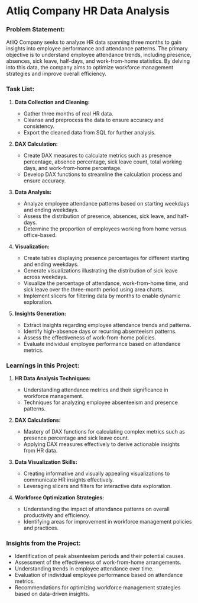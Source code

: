 # Atliq Company HR Data Analysis

### Problem Statement:
AtliQ Company seeks to analyze HR data spanning three months to gain insights into employee performance and attendance patterns. The primary objective is to understand employee attendance trends, including presence, absences, sick leave, half-days, and work-from-home statistics. By delving into this data, the company aims to optimize workforce management strategies and improve overall efficiency.

### Task List:
1. **Data Collection and Cleaning:**
   - Gather three months of real HR data.
   - Cleanse and preprocess the data to ensure accuracy and consistency.
   - Export the cleaned data from SQL for further analysis.

2. **DAX Calculation:**
   - Create DAX measures to calculate metrics such as presence percentage, absence percentage, sick leave count, total working days, and work-from-home percentage.
   - Develop DAX functions to streamline the calculation process and ensure accuracy.

3. **Data Analysis:**
   - Analyze employee attendance patterns based on starting weekdays and ending weekdays.
   - Assess the distribution of presence, absences, sick leave, and half-days.
   - Determine the proportion of employees working from home versus office-based.

4. **Visualization:**
   - Create tables displaying presence percentages for different starting and ending weekdays.
   - Generate visualizations illustrating the distribution of sick leave across weekdays.
   - Visualize the percentage of attendance, work-from-home time, and sick leave over the three-month period using area charts.
   - Implement slicers for filtering data by months to enable dynamic exploration.

5. **Insights Generation:**
   - Extract insights regarding employee attendance trends and patterns.
   - Identify high-absence days or recurring absenteeism patterns.
   - Assess the effectiveness of work-from-home policies.
   - Evaluate individual employee performance based on attendance metrics.

### Learnings in this Project:
1. **HR Data Analysis Techniques:**
   - Understanding attendance metrics and their significance in workforce management.
   - Techniques for analyzing employee absenteeism and presence patterns.

2. **DAX Calculations:**
   - Mastery of DAX functions for calculating complex metrics such as presence percentage and sick leave count.
   - Applying DAX measures effectively to derive actionable insights from HR data.

3. **Data Visualization Skills:**
   - Creating informative and visually appealing visualizations to communicate HR insights effectively.
   - Leveraging slicers and filters for interactive data exploration.

4. **Workforce Optimization Strategies:**
   - Understanding the impact of attendance patterns on overall productivity and efficiency.
   - Identifying areas for improvement in workforce management policies and practices.

### Insights from the Project:
- Identification of peak absenteeism periods and their potential causes.
- Assessment of the effectiveness of work-from-home arrangements.
- Understanding trends in employee attendance over time.
- Evaluation of individual employee performance based on attendance metrics.
- Recommendations for optimizing workforce management strategies based on data-driven insights.
